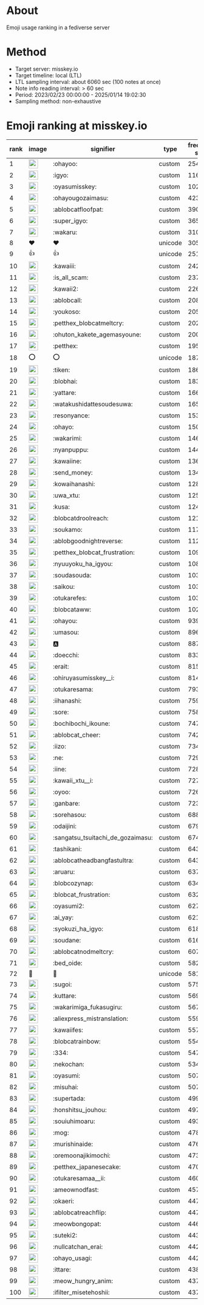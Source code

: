 # About
Emoji usage ranking in a fediverse server

# Method
- Target server: misskey.io
- Target timeline: local (LTL)
- LTL sampling interval: about 6060 sec (100 notes at once)
- Note info reading interval: > 60 sec
- Period: 2023/02/23 00:00:00 - 2025/01/14 19:02:30 
- Sampling method: non-exhaustive

# Emoji ranking at misskey.io

|rank|image|signifier|type|frequency score|
|----|----|----|----|----|
|1|<img height="24" src="https://misskey.io/emoji/ohayoo.webp">|:ohayoo:|custom|254882|
|2|<img height="24" src="https://misskey.io/emoji/igyo.webp">|:igyo:|custom|116596|
|3|<img height="24" src="https://misskey.io/emoji/oyasumisskey.webp">|:oyasumisskey:|custom|102307|
|4|<img height="24" src="https://misskey.io/emoji/ohayougozaimasu.webp">|:ohayougozaimasu:|custom|42398|
|5|<img height="24" src="https://misskey.io/emoji/ablobcatfloofpat.webp">|:ablobcatfloofpat:|custom|39020|
|6|<img height="24" src="https://misskey.io/emoji/super_igyo.webp">|:super_igyo:|custom|36561|
|7|<img height="24" src="https://misskey.io/emoji/wakaru.webp">|:wakaru:|custom|31014|
|8|❤|❤|unicode|30568|
|9|👍|👍|unicode|25176|
|10|<img height="24" src="https://misskey.io/emoji/kawaiii.webp">|:kawaiii:|custom|24290|
|11|<img height="24" src="https://misskey.io/emoji/is_all_scam.webp">|:is_all_scam:|custom|23719|
|12|<img height="24" src="https://misskey.io/emoji/kawaii2.webp">|:kawaii2:|custom|22611|
|13|<img height="24" src="https://misskey.io/emoji/ablobcall.webp">|:ablobcall:|custom|20883|
|14|<img height="24" src="https://misskey.io/emoji/youkoso.webp">|:youkoso:|custom|20515|
|15|<img height="24" src="https://misskey.io/emoji/petthex_blobcatmeltcry.webp">|:petthex_blobcatmeltcry:|custom|20253|
|16|<img height="24" src="https://misskey.io/emoji/ohuton_kakete_agemasyoune.webp">|:ohuton_kakete_agemasyoune:|custom|20073|
|17|<img height="24" src="https://misskey.io/emoji/petthex.webp">|:petthex:|custom|19592|
|18|⭕|⭕|unicode|18777|
|19|<img height="24" src="https://misskey.io/emoji/tiken.webp">|:tiken:|custom|18604|
|20|<img height="24" src="https://misskey.io/emoji/blobhai.webp">|:blobhai:|custom|18331|
|21|<img height="24" src="https://misskey.io/emoji/yattare.webp">|:yattare:|custom|16637|
|22|<img height="24" src="https://misskey.io/emoji/watakushidattesoudesuwa.webp">|:watakushidattesoudesuwa:|custom|16583|
|23|<img height="24" src="https://misskey.io/emoji/resonyance.webp">|:resonyance:|custom|15349|
|24|<img height="24" src="https://misskey.io/emoji/ohayo.webp">|:ohayo:|custom|15046|
|25|<img height="24" src="https://misskey.io/emoji/wakarimi.webp">|:wakarimi:|custom|14641|
|26|<img height="24" src="https://misskey.io/emoji/nyanpuppu.webp">|:nyanpuppu:|custom|14472|
|27|<img height="24" src="https://misskey.io/emoji/kawaiine.webp">|:kawaiine:|custom|13671|
|28|<img height="24" src="https://misskey.io/emoji/send_money.webp">|:send_money:|custom|13414|
|29|<img height="24" src="https://misskey.io/emoji/kowaihanashi.webp">|:kowaihanashi:|custom|12838|
|30|<img height="24" src="https://misskey.io/emoji/uwa_xtu.webp">|:uwa_xtu:|custom|12558|
|31|<img height="24" src="https://misskey.io/emoji/kusa.webp">|:kusa:|custom|12448|
|32|<img height="24" src="https://misskey.io/emoji/blobcatdroolreach.webp">|:blobcatdroolreach:|custom|12105|
|33|<img height="24" src="https://misskey.io/emoji/soukamo.webp">|:soukamo:|custom|11728|
|34|<img height="24" src="https://misskey.io/emoji/ablobgoodnightreverse.webp">|:ablobgoodnightreverse:|custom|11202|
|35|<img height="24" src="https://misskey.io/emoji/petthex_blobcat_frustration.webp">|:petthex_blobcat_frustration:|custom|10993|
|36|<img height="24" src="https://misskey.io/emoji/nyuuyoku_ha_igyou.webp">|:nyuuyoku_ha_igyou:|custom|10898|
|37|<img height="24" src="https://misskey.io/emoji/soudasouda.webp">|:soudasouda:|custom|10345|
|38|<img height="24" src="https://misskey.io/emoji/saikou.webp">|:saikou:|custom|10343|
|39|<img height="24" src="https://misskey.io/emoji/otukarefes.webp">|:otukarefes:|custom|10326|
|40|<img height="24" src="https://misskey.io/emoji/blobcataww.webp">|:blobcataww:|custom|10228|
|41|<img height="24" src="https://misskey.io/emoji/ohayou.webp">|:ohayou:|custom|9395|
|42|<img height="24" src="https://misskey.io/emoji/umasou.webp">|:umasou:|custom|8963|
|43|<img height="24" src="https://misskey.io/emoji/a.webp">|:a:|custom|8870|
|44|<img height="24" src="https://misskey.io/emoji/doecchi.webp">|:doecchi:|custom|8332|
|45|<img height="24" src="https://misskey.io/emoji/erait.webp">|:erait:|custom|8156|
|46|<img height="24" src="https://misskey.io/emoji/ohiruyasumisskey__i.webp">|:ohiruyasumisskey__i:|custom|8146|
|47|<img height="24" src="https://misskey.io/emoji/otukaresama.webp">|:otukaresama:|custom|7932|
|48|<img height="24" src="https://misskey.io/emoji/iihanashi.webp">|:iihanashi:|custom|7598|
|49|<img height="24" src="https://misskey.io/emoji/sore.webp">|:sore:|custom|7582|
|50|<img height="24" src="https://misskey.io/emoji/bochibochi_ikoune.webp">|:bochibochi_ikoune:|custom|7473|
|51|<img height="24" src="https://misskey.io/emoji/ablobcat_cheer.webp">|:ablobcat_cheer:|custom|7429|
|52|<img height="24" src="https://misskey.io/emoji/iizo.webp">|:iizo:|custom|7345|
|53|<img height="24" src="https://misskey.io/emoji/ne.webp">|:ne:|custom|7299|
|54|<img height="24" src="https://misskey.io/emoji/iine.webp">|:iine:|custom|7286|
|55|<img height="24" src="https://misskey.io/emoji/kawaii_xtu__i.webp">|:kawaii_xtu__i:|custom|7271|
|56|<img height="24" src="https://misskey.io/emoji/oyoo.webp">|:oyoo:|custom|7263|
|57|<img height="24" src="https://misskey.io/emoji/ganbare.webp">|:ganbare:|custom|7230|
|58|<img height="24" src="https://misskey.io/emoji/sorehasou.webp">|:sorehasou:|custom|6883|
|59|<img height="24" src="https://misskey.io/emoji/odaijini.webp">|:odaijini:|custom|6793|
|60|<img height="24" src="https://misskey.io/emoji/sangatsu_tsuitachi_de_gozaimasu.webp">|:sangatsu_tsuitachi_de_gozaimasu:|custom|6749|
|61|<img height="24" src="https://misskey.io/emoji/tashikani.webp">|:tashikani:|custom|6436|
|62|<img height="24" src="https://misskey.io/emoji/ablobcatheadbangfastultra.webp">|:ablobcatheadbangfastultra:|custom|6435|
|63|<img height="24" src="https://misskey.io/emoji/aruaru.webp">|:aruaru:|custom|6373|
|64|<img height="24" src="https://misskey.io/emoji/blobcozynap.webp">|:blobcozynap:|custom|6345|
|65|<img height="24" src="https://misskey.io/emoji/blobcat_frustration.webp">|:blobcat_frustration:|custom|6324|
|66|<img height="24" src="https://misskey.io/emoji/oyasumi2.webp">|:oyasumi2:|custom|6273|
|67|<img height="24" src="https://misskey.io/emoji/ai_yay.webp">|:ai_yay:|custom|6218|
|68|<img height="24" src="https://misskey.io/emoji/syokuzi_ha_igyo.webp">|:syokuzi_ha_igyo:|custom|6182|
|69|<img height="24" src="https://misskey.io/emoji/soudane.webp">|:soudane:|custom|6161|
|70|<img height="24" src="https://misskey.io/emoji/ablobcatnodmeltcry.webp">|:ablobcatnodmeltcry:|custom|6077|
|71|<img height="24" src="https://misskey.io/emoji/bed_oide.webp">|:bed_oide:|custom|5821|
|72|🎉|🎉|unicode|5817|
|73|<img height="24" src="https://misskey.io/emoji/sugoi.webp">|:sugoi:|custom|5756|
|74|<img height="24" src="https://misskey.io/emoji/kuttare.webp">|:kuttare:|custom|5692|
|75|<img height="24" src="https://misskey.io/emoji/wakarimiga_fukasugiru.webp">|:wakarimiga_fukasugiru:|custom|5673|
|76|<img height="24" src="https://misskey.io/emoji/aliexpress_mistranslation.webp">|:aliexpress_mistranslation:|custom|5590|
|77|<img height="24" src="https://misskey.io/emoji/kawaiifes.webp">|:kawaiifes:|custom|5572|
|78|<img height="24" src="https://misskey.io/emoji/blobcatrainbow.webp">|:blobcatrainbow:|custom|5546|
|79|<img height="24" src="https://misskey.io/emoji/334.webp">|:334:|custom|5473|
|80|<img height="24" src="https://misskey.io/emoji/nekochan.webp">|:nekochan:|custom|5343|
|81|<img height="24" src="https://misskey.io/emoji/oyasumi.webp">|:oyasumi:|custom|5074|
|82|<img height="24" src="https://misskey.io/emoji/misuhai.webp">|:misuhai:|custom|5073|
|83|<img height="24" src="https://misskey.io/emoji/supertada.webp">|:supertada:|custom|4996|
|84|<img height="24" src="https://misskey.io/emoji/honshitsu_jouhou.webp">|:honshitsu_jouhou:|custom|4970|
|85|<img height="24" src="https://misskey.io/emoji/souiuhimoaru.webp">|:souiuhimoaru:|custom|4936|
|86|<img height="24" src="https://misskey.io/emoji/mog.webp">|:mog:|custom|4784|
|87|<img height="24" src="https://misskey.io/emoji/murishinaide.webp">|:murishinaide:|custom|4766|
|88|<img height="24" src="https://misskey.io/emoji/oremoonajikimochi.webp">|:oremoonajikimochi:|custom|4739|
|89|<img height="24" src="https://misskey.io/emoji/petthex_japanesecake.webp">|:petthex_japanesecake:|custom|4705|
|90|<img height="24" src="https://misskey.io/emoji/otukaresamaa__ii.webp">|:otukaresamaa__ii:|custom|4608|
|91|<img height="24" src="https://misskey.io/emoji/ameownodfast.webp">|:ameownodfast:|custom|4576|
|92|<img height="24" src="https://misskey.io/emoji/okaeri.webp">|:okaeri:|custom|4474|
|93|<img height="24" src="https://misskey.io/emoji/ablobcatreachflip.webp">|:ablobcatreachflip:|custom|4473|
|94|<img height="24" src="https://misskey.io/emoji/meowbongopat.webp">|:meowbongopat:|custom|4462|
|95|<img height="24" src="https://misskey.io/emoji/suteki2.webp">|:suteki2:|custom|4433|
|96|<img height="24" src="https://misskey.io/emoji/nullcatchan_erai.webp">|:nullcatchan_erai:|custom|4429|
|97|<img height="24" src="https://misskey.io/emoji/ohayo_usagi.webp">|:ohayo_usagi:|custom|4422|
|98|<img height="24" src="https://misskey.io/emoji/ittare.webp">|:ittare:|custom|4386|
|99|<img height="24" src="https://misskey.io/emoji/meow_hungry_anim.webp">|:meow_hungry_anim:|custom|4378|
|100|<img height="24" src="https://misskey.io/emoji/ifilter_misetehoshii.webp">|:ifilter_misetehoshii:|custom|4375|

